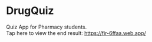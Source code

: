 # DrugQuiz
Quiz App for Pharmacy students.<br>
Tap here to view the end result: https://fir-6ffaa.web.app/
